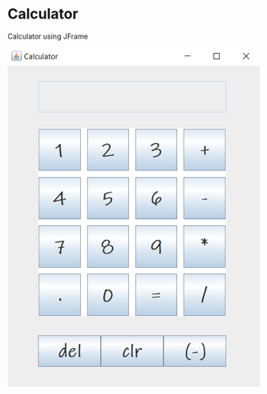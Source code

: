 # Calculator
Calculator using JFrame


![project image](https://github.com/MatheusCTorres/Calculator/blob/main/calc.png)
